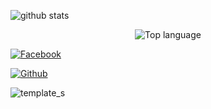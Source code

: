 ![github stats](https://github-readme-stats.vercel.app/api?username=Elsa-Shaikh&show_icons=true&theme=dark)


<p align="center">

  <img src="https://github-readme-stats.vercel.app/api/top-langs/?username=code-architects&layout=compact" alt="Top language">

<a href="https://fb.com/Elsa-Shaikh19"><img title="Facebook" src="https://img.shields.io/badge/Facebook-red?style=for-the-badge&logo=facebook"></a>

<a href="https://github.com/Elsa-Shaikh"><img title="Github" src="https://img.shields.io/badge/Github-ELSA--SHAIKH-blue?style=for-the-badge&logo=github"></a>

![template_s](https://user-images.githubusercontent.com/52023076/93980625-b4ff2180-fd33-11ea-873d-9570cbdd30e9.gif)




